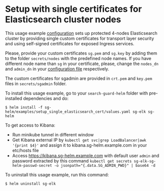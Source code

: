 # Setup with single certificates for Elasticsearch cluster nodes

This usage example [configuration](https://git.floragunn.com/gh/search-guard-helm/-/blob/prod_ready_ca/sg-helm/examples/setup_single_elasticsearch_cert/values.yaml) 
sets up protected 4-nodes Elasticsearch cluster by providing single custom certificates for transport layer security and using self-signed certificates for exposed Ingress services.

Please, provide your custom certificates `sg.pem` and `sg.key` by adding them to the folder `secrets/nodes` with the predefined node names.
If you have different node name than `sg` in your certificate, please, change the `nodes_dn` and `admin_dn` in your [configuration file](https://git.floragunn.com/gh/search-guard-helm/-/blob/prod_ready_ca/sg-helm/examples/setup_single_elasticsearch_cert/values.yaml) respectively.

The custom certificates for sgadmin are provided in `crt.pem` and `key.pem` files in `secrets/sgadmin` folder.

To install this usage example, go to your `search-guard-helm` folder with pre-installed dependencies and do:
```
$ helm install -f sg-helm/examples/setup_single_elasticsearch_cert/values.yaml sg-elk sg-helm
```

To get access to Kibana:
  * Run minikube tunnel in different window
  * Get Kibana external IP by `kubectl get svc|grep LoadBalancer|awk '{print $4}'` and assign it to kibana.sg-helm.example.com in your etc/hosts file
  * Access https://kibana.sg-helm.example.com with default user `admin` and password extracted by this command `kubectl get secrets sg-elk-sg-helm-passwd-secret -o jsonpath="{.data.SG_ADMIN_PWD}" | base64 -d`

To uninstall this usage example, run this command:
```
$ helm uninstall sg-elk  
```